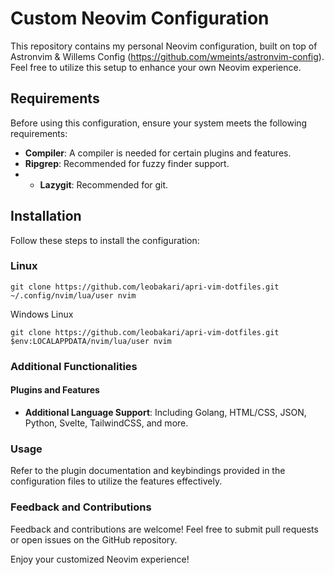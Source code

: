 # Custom Neovim Configuration

This repository contains my personal Neovim configuration, built on top of Astronvim & Willems Config (https://github.com/wmeints/astronvim-config). 
Feel free to utilize this setup to enhance your own Neovim experience.

## Requirements

Before using this configuration, ensure your system meets the following requirements:

- **Compiler**: A compiler is needed for certain plugins and features.
- **Ripgrep**: Recommended for fuzzy finder support.
- - **Lazygit**: Recommended for git.

## Installation

Follow these steps to install the configuration:

### Linux

`git clone https://github.com/leobakari/apri-vim-dotfiles.git ~/.config/nvim/lua/user
nvim`

Windows Linux

`git clone https://github.com/leobakari/apri-vim-dotfiles.git $env:LOCALAPPDATA/nvim/lua/user
nvim`

### Additional Functionalities

#### Plugins and Features

- **Additional Language Support**: Including Golang, HTML/CSS, JSON, Python, Svelte, TailwindCSS, and more.

### Usage

Refer to the plugin documentation and keybindings provided in the configuration files to utilize the features effectively.

### Feedback and Contributions

Feedback and contributions are welcome! Feel free to submit pull requests or open issues on the GitHub repository.

Enjoy your customized Neovim experience!
